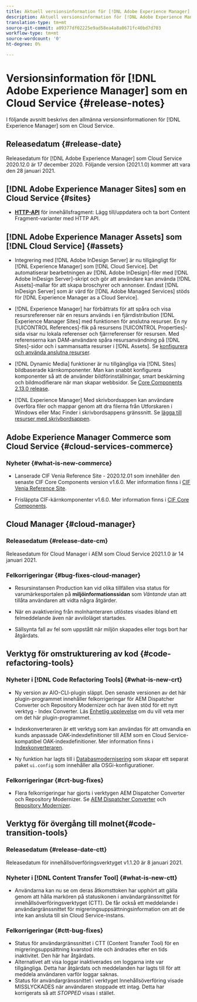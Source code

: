 ```yaml
---
title: Aktuell versionsinformation för [!DNL Adobe Experience Manager] som en Cloud Service.
description: Aktuell versionsinformation för [!DNL Adobe Experience Manager] som en Cloud Service.
translation-type: tm+mt
source-git-commit: a09377df02225e9ad58ea4a8a0671fc40bd7d703
workflow-type: tm+mt
source-wordcount: '0'
ht-degree: 0%

---
```



# Versionsinformation för [!DNL Adobe Experience Manager] som en Cloud Service {#release-notes}

I följande avsnitt beskrivs den allmänna versionsinformationen för [!DNL Experience Manager] som en Cloud Service.

## Releasedatum {#release-date}

Releasedatum för [!DNL Adobe Experience Manager] som Cloud Service 2020.12.0 är 17 december 2020.
Följande version (2021.1.0) kommer att vara den 28 januari 2021.

## [!DNL Adobe Experience Manager Sites] som en Cloud Service  {#sites}

* **[HTTP-API](/help/assets/content-fragments/assets-api-content-fragments.md)** för innehållsfragment: Lägg till/uppdatera och ta bort Content Fragment-varianter med HTTP API.

## [!DNL Adobe Experience Manager Assets] som  [!DNL Cloud Service] {#assets}

* Integrering med [!DNL Adobe InDesign Server] är nu tillgängligt för [!DNL Experience Manager] som [!DNL Cloud Service]. Det automatiserar bearbetningen av [!DNL Adobe InDesign]-filer med [!DNL Adobe InDesign Server]-skript och gör att användare kan använda [!DNL Assets]-mallar för att skapa broschyrer och annonser. Endast [!DNL InDesign Server] som är värd för [!DNL Adobe Managed Services] stöds för [!DNL Experience Manager as a Cloud Service]. <!-- TBD: Add link to article. -->

* [!DNL Experience Manager] har förbättrats för att spåra och visa resursreferenser när en resurs används i en fjärrdistribution  [!DNL Experience Manager Sites] med funktionen för anslutna resurser. En ny [!UICONTROL References]-flik på resursens [!UICONTROL Properties]-sida visar nu lokala referenser och fjärrreferenser för resursen. Med referenserna kan DAM-användare spåra resursanvändning på [!DNL Sites]-sidor och i sammansatta resurser i [!DNL Assets]. Se [konfigurera och använda anslutna resurser](/help/assets/use-assets-across-connected-assets-instances.md).

* [!DNL Dynamic Media] funktioner är nu tillgängliga via  [!DNL Sites] bildbaserade kärnkomponenter. Man kan snabbt konfigurera komponenter så att de använder bildförinställningar, smart beskärning och bildmodifierare när man skapar webbsidor. Se [Core Components 2.13.0 release](https://github.com/adobe/aem-core-wcm-components/releases/tag/core.wcm.components.reactor-2.13.0).

* [!DNL Experience Manager] Med skrivbordsappen kan användare överföra filer och mappar genom att dra filerna från Utforskaren i Windows eller Mac Finder i skrivbordsappens gränssnitt. Se [lägga till resurser med skrivbordsappen](https://experienceleague.adobe.com/docs/experience-manager-desktop-app/using/using.html#upload-and-add-new-assets-to-aem).

## Adobe Experience Manager Commerce som Cloud Service {#cloud-services-commerce}

### Nyheter {#what-is-new-commerce}

* Lanserade CIF Venia Reference Site - 2020.12.01 som innehåller den senaste CIF Core Components version v1.6.0. Mer information finns i [CIF Venia Reference Site](https://github.com/adobe/aem-cif-guides-venia/releases/tag/venia-2020.12.01).

* Frisläppta CIF-kärnkomponenter v1.6.0. Mer information finns i [CIF Core Components](https://github.com/adobe/aem-core-cif-components/releases/tag/core-cif-components-reactor-1.6.0).

## Cloud Manager {#cloud-manager}

### Releasedatum {#release-date-cm}

Releasedatum för Cloud Manager i AEM som Cloud Service 2021.1.0 är 14 januari 2021.

### Felkorrigeringar {#bug-fixes-cloud-manager}

* Resursinstansen Production kan vid olika tillfällen visa status för varumärkesportalen på **miljöinformationssidan** som *Väntande* utan att tillåta användaren att vidta några åtgärder.

* När en avaktivering från molnhanteraren utlöstes visades ibland ett felmeddelande även när avviloläget startades.

* Sällsynta fall av fel som uppstått när miljön skapades eller togs bort har åtgärdats.

## Verktyg för omstrukturering av kod {#code-refactoring-tools}

### Nyheter i [!DNL Code Refactoring Tools] {#what-is-new-crt}

* Ny version av AIO-CLI-plugin släppt. Den senaste versionen av det här plugin-programmet innehåller felkorrigeringar för AEM Dispatcher Converter och Repository Modernizer och har även stöd för ett nytt verktyg - Index Converter. Läs [Enhetlig upplevelse](https://experienceleague.adobe.com/docs/experience-manager-cloud-service/moving/refactoring-tools/unified-experience.html?lang=en#benefits) om du vill veta mer om det här plugin-programmet.

* Indexkonverteraren är ett verktyg som kan användas för att omvandla en kunds anpassade OAK-indexdefinitioner till AEM som en Cloud Service-kompatibel OAK-indexdefinitioner. Mer information finns i [Indexkonverteraren](https://github.com/adobe/aem-cloud-service-source-migration/tree/master/packages/index-converter).

* Ny funktion har lagts till i [Databasmodernisering](https://github.com/adobe/aem-cloud-service-source-migration/tree/master/packages/repository-modernizer) som skapar ett separat paket `ui.config` som innehåller alla OSGi-konfigurationer.

### Felkorrigeringar {#crt-bug-fixes}

* Flera felkorrigeringar har gjorts i verktygen AEM Dispatcher Converter och Repository Modernizer. Se [AEM Dispatcher Converter](https://github.com/adobe/aem-cloud-service-source-migration/tree/master/packages/dispatcher-converter) och [Repository Modernizer](https://github.com/adobe/aem-cloud-service-source-migration/tree/master/packages/repository-modernizer).

## Verktyg för övergång till molnet{#code-transition-tools}

### Releasedatum {#release-date-ctt}

Releasedatum för innehållsöverföringsverktyget v1.1.20 är 8 januari 2021.

### Nyheter i [!DNL Content Transfer Tool] {#what-is-new-ctt}

* Användarna kan nu se om deras åtkomsttoken har upphört att gälla genom att hålla markören på statusikonen i användargränssnittet för innehållsöverföringsverktyget (CTT). De får också ett meddelande i användargränssnittet för migreringsuppsättningsinformation om att de inte kan ansluta till sin Cloud Service-instans.

### Felkorrigeringar {#ctt-bug-fixes}

* Status för användargränssnittet i CTT (Content Transfer Tool) för en migreringsuppsättning kvarstod inte och ändrades efter en tids inaktivitet. Den här har åtgärdats.
* Alternativet att visa loggar inaktiverades om loggarna inte var tillgängliga. Detta har åtgärdats och meddelanden har lagts till för att meddela användaren varför loggar saknas.
* Status för användargränssnittet i verktyget Innehållsöverföring visade MISSLYCKADES när användaren stoppade ett intag. Detta har korrigerats så att *STOPPED* visas i stället.

